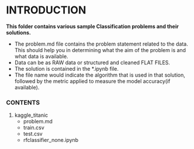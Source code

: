# INTRODUCTION
__This folder contains various sample Classification problems and their solutions.__

* The problem.md file contains the problem statement related to the data. This should help you in determining what the aim of the problem is and what data is available.
* Data can be as RAW data or structured and cleaned FLAT FILES.
* The solution is contained in the *.ipynb file.
* The file name would indicate the algorithm that is used in that solution, followed by the metric applied to measure the model accuracy(if available).

### CONTENTS

1. kaggle_titanic
    * problem.md
    * train.csv
    * test.csv
    * rfclassifier_none.ipynb
    